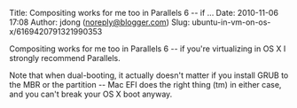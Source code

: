 Title: Compositing works for me too in Parallels 6 -- if ...
Date: 2010-11-06 17:08
Author: jdong (noreply@blogger.com)
Slug: ubuntu-in-vm-on-os-x/6169420791321990353

Compositing works for me too in Parallels 6 -- if you're virtualizing in
OS X I strongly recommend Parallels.  
  
Note that when dual-booting, it actually doesn't matter if you install
GRUB to the MBR or the partition -- Mac EFI does the right thing (tm) in
either case, and you can't break your OS X boot anyway.

